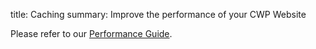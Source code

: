 title: Caching
summary: Improve the performance of your CWP Website 

Please refer to our [Performance Guide](../performance-guide).
